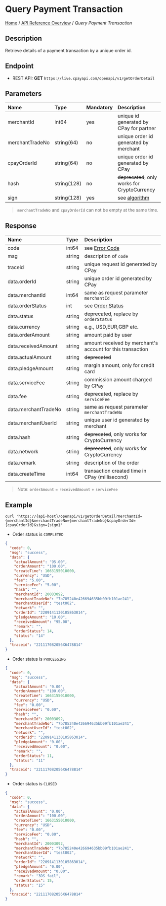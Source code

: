 # Query Payment Transaction

[Home](https://github.com/cpayapi-com/document/blob/main/README.md) /
[API Reference Overview](https://github.com/cpayapi-com/document/blob/main/api-reference/overview.md) /
_Query Payment Transaction_


## Description
Retrieve details of a payment transaction by a unique order id.

## Endpoint
- REST API: **GET** `https://live.cpayapi.com/openapi/v1/getOrderDetail`

## Parameters

| Name | Type | Mandatory | Description |
| :---- | :---- | :---- | :---- |
| merchantId | int64 | yes | unique id generated by CPay for partner |
| merchantTradeNo | string(64) | no | unique order id generated by merchant |
| cpayOrderId | string(64) | no | unique order id generated by CPay |
| hash | string(128) | no | ~~deprecated~~, only works for CryptoCurrency |
| sign | string(128) | yes | see [algorithm](https://github.com/cpayapi-com/document/blob/main/api-reference/signature.md) |

> `merchantTradeNo` and `cpayOrderId` can not be empty at the same time.

## Response

| Name | Type | Description |
| :---- | :---- | :---- |
| code | int64 | see [Error Code](https://github.com/cpayapi-com/document/blob/main/api-reference/error-code.md) |
| msg | string | description of `code` |
| traceid | string | unique request id generated by CPay |
| data.orderId | string | unique order id generated by CPay |
| data.merchantId | int64 | same as request parameter `merchantId` |
| data.orderStatus | int | see [Order Status](https://github.com/cpayapi-com/document/blob/main/api-reference/order-status.md) |
| data.status | string | ~~deprecated~~, replace by `orderStatus` |
| data.currency | string | e.g., USD,EUR,GBP etc. |
| data.orderAmount | string | amount paid by user  |
| data.receivedAmount | string | amount received by merchant's account for this transaction  |
| data.actualAmount | string | ~~deprecated~~ |
| data.pledgeAmount | string | margin amount, only for credit card |
| data.serviceFee | string | commission amount charged by CPay  |
| data.fee | string | ~~deprecated~~, replace by `serviceFee`  |
| data.merchantTradeNo | string | same as request parameter `merchantTradeNo` |
| data.merchantUserId | string | unique user id generated by merchant |
| data.hash | string | ~~deprecated~~, only works for CryptoCurrency |
| data.network | string | ~~deprecated~~, only works for CryptoCurrency |
| data.remark | string | description of the order |
| data.createTime | int64 | transaction created time in CPay (millisecond) |

> Note: `orderAmount` = `receivedAmount` + `serviceFee`


## Example

```shell
curl 'https://{api-host}/openapi/v1/getOrderDetail?merchantId={merchantId}&merchantTradeNo={merchantTradeNo}&cpayOrderId={cpayOrderId}&sign={sign}'
```

- Order status is `COMPLETED`
```json
{
  "code": 0,
  "msg": "success",
  "data": {
    "actualAmount": "95.00",
    "orderAmount": "100.00",
    "createTime": 1663155010000,
    "currency": "USD",
    "fee": "5.00",
    "serviceFee": "5.00",
    "hash": "",
    "merchantId": 20003092,
    "merchantTradeNo": "7b785240e426694635bb09fb101ae241",
    "merchantUserId": "test002",
    "network": "",
    "orderId": "2209141130105863014",
    "pledgeAmount": "10.00",
    "receivedAmount": "95.00",
    "remark": "",
    "orderStatus": 14,
    "status": "14"
  },
  "traceid": "221117082056X6478814"
}
```

- Order status is `PROCESSING`
```json
{
  "code": 0,
  "msg": "success",
  "data": {
    "actualAmount": "0.00",
    "orderAmount": "100.00",
    "createTime": 1663155010000,
    "currency": "USD",
    "fee": "0.00",
    "serviceFee": "0.00",
    "hash": "",
    "merchantId": 20003092,
    "merchantTradeNo": "7b785240e426694635bb09fb101ae241",
    "merchantUserId": "test002",
    "network": "",
    "orderId": "2209141130105863014",
    "pledgeAmount": "0.00",
    "receivedAmount": "0.00",
    "remark": "",
    "orderStatus": 11,
    "status": "11"
  },
  "traceid": "221117082056X6478814"
}
```

- Order status is `CLOSED`
```json
{
  "code": 0,
  "msg": "success",
  "data": {
    "actualAmount": "0.00",
    "orderAmount": "100.00",
    "createTime": 1663155010000,
    "currency": "USD",
    "fee": "0.00",
    "serviceFee": "0.00",
    "hash": "",
    "merchantId": 20003092,
    "merchantTradeNo": "7b785240e426694635bb09fb101ae241",
    "merchantUserId": "test002",
    "network": "",
    "orderId": "2209141130105863014",
    "pledgeAmount": "0.00",
    "receivedAmount": "0.00",
    "remark": "3DS fail",
    "orderStatus": 15,
    "status": "15"
  },
  "traceid": "221117082056X6478814"
}
```
